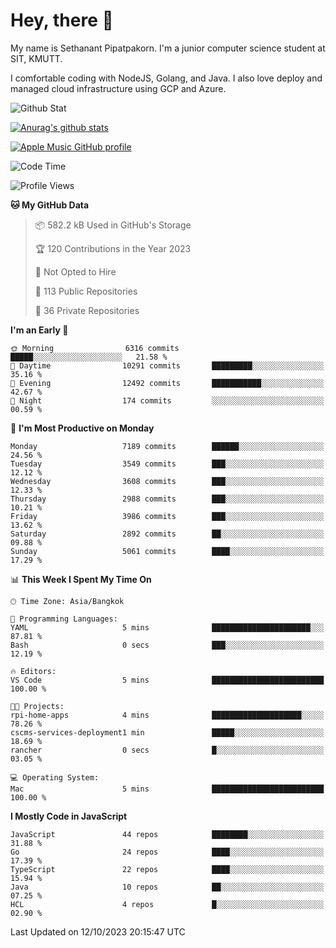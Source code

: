 # Hey, there 🙌
My name is Sethanant Pipatpakorn. I'm a junior computer science student at SIT, KMUTT.

I comfortable coding with NodeJS, Golang, and Java. I also love deploy and managed cloud infrastructure using GCP and Azure.

![Github Stat](https://github-profile-summary-cards.vercel.app/api/cards/profile-details?username=thetkpark&theme=dracula)

[![Anurag's github stats](https://github-readme-stats.vercel.app/api?username=thetkpark&count_private=true&show_icons=true&theme=tokyonight)](https://github.com/anuraghazra/github-readme-stats)

[![Apple Music GitHub profile](https://apple-music-github-profile.rayriffy.com/theme/light.svg?uid=000347.6120fcbefcb74cd59d65c108cc315787.1333)](https://github.com/rayriffy/apple-music-github-profile)

<!--START_SECTION:waka-->
![Code Time](http://img.shields.io/badge/Code%20Time-1%2C020%20hrs%2028%20mins-blue)

![Profile Views](http://img.shields.io/badge/Profile%20Views-2-blue)

**🐱 My GitHub Data** 

> 📦 582.2 kB Used in GitHub's Storage 
 > 
> 🏆 120 Contributions in the Year 2023
 > 
> 🚫 Not Opted to Hire
 > 
> 📜 113 Public Repositories 
 > 
> 🔑 36 Private Repositories 
 > 
**I'm an Early 🐤** 

```text
🌞 Morning                6316 commits        █████░░░░░░░░░░░░░░░░░░░░   21.58 % 
🌆 Daytime                10291 commits       █████████░░░░░░░░░░░░░░░░   35.16 % 
🌃 Evening                12492 commits       ███████████░░░░░░░░░░░░░░   42.67 % 
🌙 Night                  174 commits         ░░░░░░░░░░░░░░░░░░░░░░░░░   00.59 % 
```
📅 **I'm Most Productive on Monday** 

```text
Monday                   7189 commits        ██████░░░░░░░░░░░░░░░░░░░   24.56 % 
Tuesday                  3549 commits        ███░░░░░░░░░░░░░░░░░░░░░░   12.12 % 
Wednesday                3608 commits        ███░░░░░░░░░░░░░░░░░░░░░░   12.33 % 
Thursday                 2988 commits        ███░░░░░░░░░░░░░░░░░░░░░░   10.21 % 
Friday                   3986 commits        ███░░░░░░░░░░░░░░░░░░░░░░   13.62 % 
Saturday                 2892 commits        ██░░░░░░░░░░░░░░░░░░░░░░░   09.88 % 
Sunday                   5061 commits        ████░░░░░░░░░░░░░░░░░░░░░   17.29 % 
```


📊 **This Week I Spent My Time On** 

```text
🕑︎ Time Zone: Asia/Bangkok

💬 Programming Languages: 
YAML                     5 mins              ██████████████████████░░░   87.81 % 
Bash                     0 secs              ███░░░░░░░░░░░░░░░░░░░░░░   12.19 % 

🔥 Editors: 
VS Code                  5 mins              █████████████████████████   100.00 % 

🐱‍💻 Projects: 
rpi-home-apps            4 mins              ████████████████████░░░░░   78.26 % 
cscms-services-deployment1 min               █████░░░░░░░░░░░░░░░░░░░░   18.69 % 
rancher                  0 secs              █░░░░░░░░░░░░░░░░░░░░░░░░   03.05 % 

💻 Operating System: 
Mac                      5 mins              █████████████████████████   100.00 % 
```

**I Mostly Code in JavaScript** 

```text
JavaScript               44 repos            ████████░░░░░░░░░░░░░░░░░   31.88 % 
Go                       24 repos            ████░░░░░░░░░░░░░░░░░░░░░   17.39 % 
TypeScript               22 repos            ████░░░░░░░░░░░░░░░░░░░░░   15.94 % 
Java                     10 repos            ██░░░░░░░░░░░░░░░░░░░░░░░   07.25 % 
HCL                      4 repos             █░░░░░░░░░░░░░░░░░░░░░░░░   02.90 % 
```




 Last Updated on 12/10/2023 20:15:47 UTC
<!--END_SECTION:waka-->
